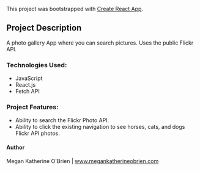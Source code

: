 
This project was bootstrapped with [Create React App](https://github.com/facebook/create-react-app).

## Project Description

A photo gallery App where you can search pictures. Uses the public Flickr API.

### Technologies Used:

- JavaScript
- React.js
- Fetch API

### Project Features:

- Ability to search the Flickr Photo API.
- Ability to click the existing navigation to see horses, cats, and dogs Flickr API photos.

#### Author

Megan Katherine O'Brien | www.megankatherineobrien.com

